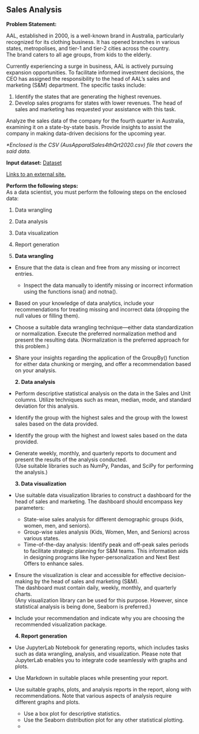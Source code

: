 ## Sales Analysis

**Problem Statement:**

AAL, established in 2000, is a well-known brand in Australia, particularly recognized for its clothing business. It has opened branches in various states, metropolises, and tier-1 and tier-2 cities across the country.  
The brand caters to all age groups, from kids to the elderly.

Currently experiencing a surge in business, AAL is actively pursuing expansion opportunities. To facilitate informed investment decisions, the CEO has assigned the responsibility to the head of AAL’s sales and marketing (S\&M) department. The specific tasks include:

1. Identify the states that are generating the highest revenues.  
2. Develop sales programs for states with lower revenues. The head of sales and marketing has requested your assistance with this task.

Analyze the sales data of the company for the fourth quarter in Australia, examining it on a state-by-state basis. Provide insights to assist the company in making data-driven decisions for the upcoming year.

*\*Enclosed is the CSV (AusApparalSales4thQrt2020.csv) file that covers the said data.*

**Input dataset:** [Dataset](https://drive.google.com/file/d/1kDD88iQcQiQ8LBG9gileq3Q7AWtM1D_y/view?usp=drive_link)

[Links to an external site.](https://drive.google.com/file/d/1kDD88iQcQiQ8LBG9gileq3Q7AWtM1D_y/view?usp=drive_link)

**Perform the following steps:**  
As a data scientist, you must perform the following steps on the enclosed data:

1. Data wrangling  
2. Data analysis  
3. Data visualization  
4. Report generation

 

1. **Data wrangling**  
* Ensure that the data is clean and free from any missing or incorrect entries.  
  * Inspect the data manually to identify missing or incorrect information using the functions isna() and notna().  
* Based on your knowledge of data analytics, include your recommendations for treating missing and incorrect data (dropping the null values or filling them).  
* Choose a suitable data wrangling technique—either data standardization or normalization. Execute the preferred normalization method and present the resulting data. (Normalization is the preferred approach for this problem.)  
* Share your insights regarding the application of the GroupBy() function for either data chunking or merging, and offer a recommendation based on your analysis.

  **2\. Data analysis**

* Perform descriptive statistical analysis on the data in the Sales and Unit columns. Utilize techniques such as mean, median, mode, and standard deviation for this analysis.  
* Identify the group with the highest sales and the group with the lowest sales based on the data provided.  
* Identify the group with the highest and lowest sales based on the data provided.  
* Generate weekly, monthly, and quarterly reports to document and present the results of the analysis conducted.  
  (Use suitable libraries such as NumPy, Pandas, and SciPy for performing the analysis.)

  **3\. Data visualization**

* Use suitable data visualization libraries to construct a dashboard for the head of sales and marketing. The dashboard should encompass key parameters:  
  * State-wise sales analysis for different demographic groups (kids, women, men, and seniors).  
  * Group-wise sales analysis (Kids, Women, Men, and Seniors) across various states.  
  * Time-of-the-day analysis: Identify peak and off-peak sales periods to facilitate strategic planning for S\&M teams. This information aids in designing programs like hyper-personalization and Next Best Offers to enhance sales.  
* Ensure the visualization is clear and accessible for effective decision-making by the head of sales and marketing (S\&M).  
  The dashboard must contain daily, weekly, monthly, and quarterly charts.  
  (Any visualization library can be used for this purpose. However, since statistical analysis is being done, Seaborn is preferred.)  
* Include your recommendation and indicate why you are choosing the recommended visualization package.

  **4\. Report generation** 

* Use JupyterLab Notebook for generating reports, which includes tasks such as data wrangling, analysis, and visualization. Please note that JupyterLab enables you to integrate code seamlessly with graphs and plots.  
* Use Markdown in suitable places while presenting your report.   
* Use suitable graphs, plots, and analysis reports in the report, along with recommendations. Note that various aspects of analysis require different graphs and plots.  
  * Use a box plot for descriptive statistics.  
  * Use the Seaborn distribution plot for any other statistical plotting.  
  * 

